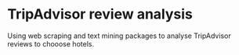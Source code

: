 # TripAdvisor review analysis

Using web scraping and text mining packages to analyse TripAdvisor reviews to chooose hotels.
